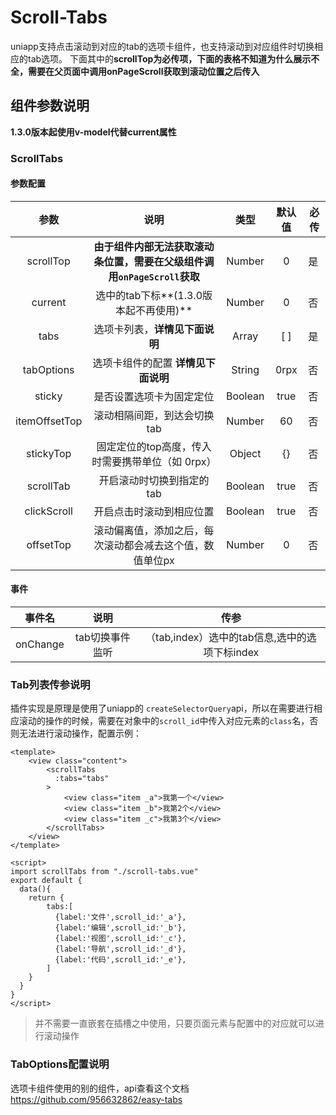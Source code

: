 # Scroll-Tabs

uniapp支持点击滚动到对应的tab的选项卡组件，也支持滚动到对应组件时切换相应的tab选项。
下面其中的**scrollTop为必传项，下面的表格不知道为什么展示不全，需要在父页面中调用onPageScroll获取到滚动位置之后传入**

## 组件参数说明

**1.3.0版本起使用v-model代替current属性**

### ScrollTabs

#### 参数配置

参数|说明|类型|默认值|必传
:-:|:--:|:-:|:-:|---
scrollTop|**由于组件内部无法获取滚动条位置，需要在父级组件调用`onPageScroll`获取**|Number|0|是
current|选中的tab下标**(1.3.0版本起不再使用)**|Number|0|否
tabs|选项卡列表，**详情见下面说明**|Array|[ ]|是
tabOptions|选项卡组件的配置 **详情见下面说明**|String|0rpx|否
sticky|是否设置选项卡为固定定位|Boolean|true|否
itemOffsetTop|滚动相隔间距，到达会切换tab|Number|60|否
stickyTop|固定定位的top高度，传入时需要携带单位（如 0rpx）|Object|{}|否
scrollTab|开启滚动时切换到指定的tab|Boolean|true|否
clickScroll|开启点击时滚动到相应位置|Boolean|true|否
offsetTop|滚动偏离值，添加之后，每次滚动都会减去这个值，数值单位px|Number|0|否



#### 事件

|  事件名  |      说明       |                      传参                      |
| :------: | :-------------: | :--------------------------------------------: |
| onChange | tab切换事件监听 | （tab,index）选中的tab信息,选中的选项下标index |



### Tab列表传参说明

插件实现是原理是使用了uniapp的 `createSelectorQuery`api，所以在需要进行相应滚动的操作的时候，需要在对象中的`scroll_id`中传入对应元素的`class`名，否则无法进行滚动操作，配置示例：

```vue
<template>
    <view class="content">
        <scrollTabs
          :tabs="tabs"
        >
            <view class="item _a">我第一个</view>
            <view class="item _b">我第2个</view>
            <view class="item _c">我第3个</view>
        </scrollTabs>
    </view>
</template>

<script>
import scrollTabs from "./scroll-tabs.vue"
export default {
  data(){
    return {
        tabs:[
          {label:'文件',scroll_id:'_a'},
          {label:'编辑',scroll_id:'_b'},
          {label:'视图',scroll_id:'_c'},
          {label:'导航',scroll_id:'_d'},
          {label:'代码',scroll_id:'_e'},
        ]
    }
  }
}
</script>
```

> 并不需要一直嵌套在插槽之中使用，只要页面元素与配置中的对应就可以进行滚动操作

### TabOptions配置说明

选项卡组件使用的别的组件，api查看这个文档 https://github.com/956632862/easy-tabs
